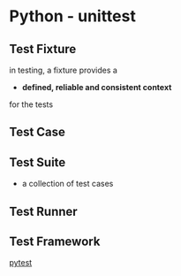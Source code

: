 # Python - unittest

## Test Fixture

in testing, a fixture provides a 

- **defined, reliable and consistent context** 

for the tests 

## Test Case

## Test Suite

- a collection of test cases

## Test Runner

## Test Framework

[pytest](python-test.md)


